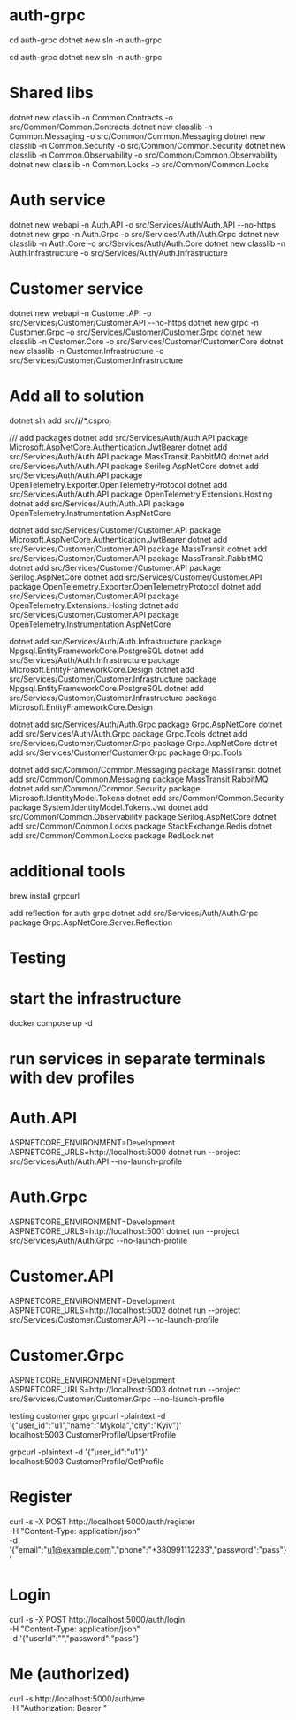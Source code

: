 # auth-grpc

cd auth-grpc
dotnet new sln -n auth-grpc

cd auth-grpc
dotnet new sln -n auth-grpc

# Shared libs
dotnet new classlib -n Common.Contracts -o src/Common/Common.Contracts
dotnet new classlib -n Common.Messaging -o src/Common/Common.Messaging
dotnet new classlib -n Common.Security -o src/Common/Common.Security
dotnet new classlib -n Common.Observability -o src/Common/Common.Observability
dotnet new classlib -n Common.Locks -o src/Common/Common.Locks

# Auth service
dotnet new webapi -n Auth.API -o src/Services/Auth/Auth.API --no-https
dotnet new grpc   -n Auth.Grpc -o src/Services/Auth/Auth.Grpc
dotnet new classlib -n Auth.Core -o src/Services/Auth/Auth.Core
dotnet new classlib -n Auth.Infrastructure -o src/Services/Auth/Auth.Infrastructure

# Customer service
dotnet new webapi -n Customer.API -o src/Services/Customer/Customer.API --no-https
dotnet new grpc   -n Customer.Grpc -o src/Services/Customer/Customer.Grpc
dotnet new classlib -n Customer.Core -o src/Services/Customer/Customer.Core
dotnet new classlib -n Customer.Infrastructure -o src/Services/Customer/Customer.Infrastructure

# Add all to solution
dotnet sln add src/**/**/*.csproj


/// add packages
dotnet add src/Services/Auth/Auth.API package Microsoft.AspNetCore.Authentication.JwtBearer
dotnet add src/Services/Auth/Auth.API package MassTransit.RabbitMQ
dotnet add src/Services/Auth/Auth.API package Serilog.AspNetCore
dotnet add src/Services/Auth/Auth.API package OpenTelemetry.Exporter.OpenTelemetryProtocol
dotnet add src/Services/Auth/Auth.API package OpenTelemetry.Extensions.Hosting
dotnet add src/Services/Auth/Auth.API package OpenTelemetry.Instrumentation.AspNetCore

dotnet add src/Services/Customer/Customer.API package Microsoft.AspNetCore.Authentication.JwtBearer
dotnet add src/Services/Customer/Customer.API package MassTransit 
dotnet add src/Services/Customer/Customer.API package MassTransit.RabbitMQ
dotnet add src/Services/Customer/Customer.API package Serilog.AspNetCore
dotnet add src/Services/Customer/Customer.API package OpenTelemetry.Exporter.OpenTelemetryProtocol
dotnet add src/Services/Customer/Customer.API package OpenTelemetry.Extensions.Hosting
dotnet add src/Services/Customer/Customer.API package OpenTelemetry.Instrumentation.AspNetCore

dotnet add src/Services/Auth/Auth.Infrastructure package Npgsql.EntityFrameworkCore.PostgreSQL 
dotnet add src/Services/Auth/Auth.Infrastructure package Microsoft.EntityFrameworkCore.Design
dotnet add src/Services/Customer/Customer.Infrastructure package Npgsql.EntityFrameworkCore.PostgreSQL 
dotnet add src/Services/Customer/Customer.Infrastructure package Microsoft.EntityFrameworkCore.Design

dotnet add src/Services/Auth/Auth.Grpc package Grpc.AspNetCore 
dotnet add src/Services/Auth/Auth.Grpc package Grpc.Tools
dotnet add src/Services/Customer/Customer.Grpc package Grpc.AspNetCore 
dotnet add src/Services/Customer/Customer.Grpc package Grpc.Tools

dotnet add src/Common/Common.Messaging package MassTransit 
dotnet add src/Common/Common.Messaging package MassTransit.RabbitMQ
dotnet add src/Common/Common.Security package Microsoft.IdentityModel.Tokens 
dotnet add src/Common/Common.Security package System.IdentityModel.Tokens.Jwt
dotnet add src/Common/Common.Observability package Serilog.AspNetCore
dotnet add src/Common/Common.Locks package StackExchange.Redis 
dotnet add src/Common/Common.Locks package RedLock.net

# additional tools
brew install grpcurl

add reflection for auth grpc
dotnet add src/Services/Auth/Auth.Grpc package Grpc.AspNetCore.Server.Reflection

# Testing
# start the infrastructure
docker compose up -d

# run services in separate terminals with dev profiles
# Auth.API
ASPNETCORE_ENVIRONMENT=Development ASPNETCORE_URLS=http://localhost:5000 dotnet run --project src/Services/Auth/Auth.API --no-launch-profile
# Auth.Grpc
ASPNETCORE_ENVIRONMENT=Development ASPNETCORE_URLS=http://localhost:5001 dotnet run --project src/Services/Auth/Auth.Grpc --no-launch-profile
# Customer.API
ASPNETCORE_ENVIRONMENT=Development ASPNETCORE_URLS=http://localhost:5002 dotnet run --project src/Services/Customer/Customer.API --no-launch-profile
# Customer.Grpc
ASPNETCORE_ENVIRONMENT=Development ASPNETCORE_URLS=http://localhost:5003 dotnet run --project src/Services/Customer/Customer.Grpc --no-launch-profile

testing customer grpc
grpcurl -plaintext -d '{"user_id":"u1","name":"Mykola","city":"Kyiv"}' \
  localhost:5003 CustomerProfile/UpsertProfile

grpcurl -plaintext -d '{"user_id":"u1"}' \
  localhost:5003 CustomerProfile/GetProfile

# Register
curl -s -X POST http://localhost:5000/auth/register \
  -H "Content-Type: application/json" \
  -d '{"email":"u1@example.com","phone":"+380991112233","password":"pass"}'

# Login
curl -s -X POST http://localhost:5000/auth/login \
  -H "Content-Type: application/json" \
  -d '{"userId":"<id from register>","password":"pass"}'

# Me (authorized)
curl -s http://localhost:5000/auth/me \
  -H "Authorization: Bearer <accessToken>"

